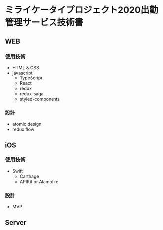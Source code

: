 # ミライケータイプロジェクト2020出勤管理サービス技術書

## WEB
### 使用技術
- HTML & CSS
- javascript
    - TypeScript
    - React
    - redux 
    - redux-saga
    - styled-components
### 設計
- atomic design
- redux flow

## iOS
### 使用技術
- Swift
    - Carthage
    - APIKit or Alamofire
### 設計
- MVP

## Server

